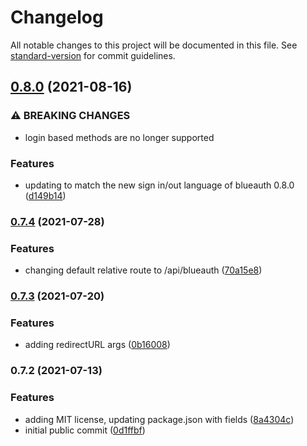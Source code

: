 # Changelog

All notable changes to this project will be documented in this file. See [standard-version](https://github.com/conventional-changelog/standard-version) for commit guidelines.

## [0.8.0](https://github.com/key-lab/blueauth-client/compare/v0.7.4...v0.8.0) (2021-08-16)


### ⚠ BREAKING CHANGES

* login based methods are no longer supported

### Features

* updating to match the new sign in/out language of blueauth 0.8.0 ([d149b14](https://github.com/key-lab/blueauth-client/commit/d149b147e0d6b70d98b92784c021bc657e4337ed))

### [0.7.4](https://github.com/key-lab/blueauth-client/compare/v0.7.3...v0.7.4) (2021-07-28)


### Features

* changing default relative route to /api/blueauth ([70a15e8](https://github.com/key-lab/blueauth-client/commit/70a15e8514af364b4bc05e8e732c2fb3f6dde360))

### [0.7.3](https://github.com/key-lab/blueauth-client/compare/v0.7.2...v0.7.3) (2021-07-20)


### Features

* adding redirectURL args ([0b16008](https://github.com/key-lab/blueauth-client/commit/0b16008abbeeceea401dc8226e15193f4feb3d0f))

### 0.7.2 (2021-07-13)


### Features

* adding MIT license, updating package.json with fields ([8a4304c](https://github.com/key-lab/blueauth-client/commit/8a4304c14d75815b6067abce76ca07c1128bca04))
* initial public commit ([0d1ffbf](https://github.com/key-lab/blueauth-client/commit/0d1ffbffe5c8fc3dc65d5db9c1372119f5e98294))
